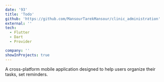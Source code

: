 ```yaml
---
date: '93'
title: 'Todo'
github: 'https://github.com/MansourTarekMansour/clinic_administration'
external: ''
tech:
  - Flutter
  - Dart
  - Provider

company: ''
showInProjects: true
---
```

A cross-platform mobile application designed to help users organize their tasks, set reminders.